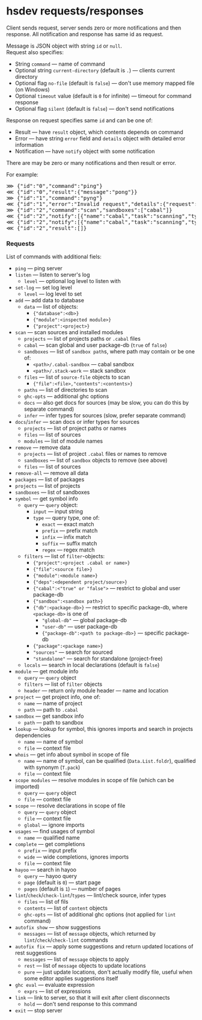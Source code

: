 # hsdev requests/responses

Client sends request, server sends zero or more notifications and then response. All notification and response has same id as request.

Message is JSON object with string `id` or `null`.<br>
Request also specifies:
 * String `command` — name of command
 * Optional string `current-directory` (default is `.`) — clients current directory
 * Optional flag `no-file` (default is `false`) — don't use memory mapped file (on Windows)
 * Optional `timeout` value (default is `0` for infinite) — timeout for command response
 * Optional flag `silent` (default is `false`) — don't send notifications

Response on request specifies same `id` and can be one of:
 * Result — have `result` object, which contents depends on command
 * Error — have string `error` field and `details` object with detailed error information
 * Notification — have `notify` object with some notification

There are may be zero or many notifications and then result or error.

For example:
<pre>
⋙ {"id":"0","command":"ping"}
⋘ {"id":"0","result":{"message":"pong"}}
⋙ {"id":"1","command":"pyng"}
⋘ {"id":"1","error":"Invalid request","details":{"request":...}}
⋙ {"id":"2","command":"scan","sandboxes":["cabal"]}
⋘ {"id":"2","notify":[{"name":"cabal","task":"scanning","type":"cabal","status":"working","progress":null}]}
⋘ {"id":"2","notify":[{"name":"cabal","task":"scanning","type":"cabal","status":"ok","progress":null}]}
⋘ {"id":"2","result":[]}
</pre>

### Requests

List of commands with additional fiels:
 * `ping` — ping server
 * `listen` — listen to server's log
     - `level` — optional log level to listen with
 * `set-log` — set log level
     - `level` — log level to set
 * `add` — add data to database
     - `data` — list of objects:
         + `{"database":<db>}`
         + `{"module":<inspected module>}`
         + `{"project":<project>}`
 * `scan` — scan sources and installed modules
     - `projects` — list of projects paths or `.cabal` files
     - `cabal` — scan global and user package-db (`true` of `false`)
     - `sandboxes` — list of `sandbox path`s, where path may contain or be one of:
         + `<path>/.cabal-sandbox` — cabal sandbox
         + `<path>/.stack-work` — stack sandbox
     - `files` — list of `source-file` objects to scan
         + `{"file":<file>,"contents":<contents>}`
     - `paths` — list of directories to scan
     - `ghc-opts` — additional ghc options
     - `docs` — also get docs for sources (may be slow, you can do this by separate command)
     - `infer` — infer types for sources (slow, prefer separate command)
 * `docs`/`infer` — scan docs or infer types for sources
     - `projects` — list of project paths or names
     - `files` — list of sources
     - `modules` — list of module names
 * `remove` — remove data
     - `projects` — list of project `.cabal` files or names to remove
     - `sandboxes` — list of `sandbox` objects to remove (see above)
     - `files` — list of sources
 * `remove-all` — remove all data
 * `packages` — list of packages
 * `projects` — list of projects
 * `sandboxes` — list of sandboxes
 * `symbol` — get symbol info
     - `query` — `query` object:
         + `input` — input string
         + `type` — query type, one of:
             * `exact` — exact match
             * `prefix` — prefix match
             * `infix` — infix match
             * `suffix` — suffix match
             * `regex` — regex match
     - `filters` — list of `filter`-objects:
         + `{"project":<project .cabal or name>}`
         + `{"file":<source file>}`
         + `{"module":<module name>}`
         + `{"deps":<dependent project/source>}`
         + `{"cabal":<"true" or "false">` — restrict to global and user package-db
         + `{"sandbox":<sandbox path>}`
         + `{"db":<package-db>}` — restrict to specific package-db, where `<package-db>` is one of
             * `"global-db"` — global package-db
             * `"user-db"` — user package-db
             * `{"package-db":<path to package-db>}` — specific package-db
         + `{"package":<package name>}`
         + `"sources"` — search for sourced
         + `"standalone"` — search for standalone (project-free)
     - `locals` — search in local declarations (default is `false`)
 * `module` — get module info
     - `query` — `query` object
     - `filters` — list of `filter` objects
     - `header` — return only module header — name and location
 * `project` — get project info, one of:
     - `name` — name of project
     - `path` — path to `.cabal`
 * `sandbox` — get sandbox info
     - `path` — path to sandbox
 * `lookup` — lookup for symbol, this ignores imports and search in projects dependencies
     - `name` — name of symbol
     - `file` — context file
 * `whois` — get info about symbol in scope of file
     - `name` — name of symbol, can be qualified (`Data.List.foldr`), qualified with synonym (`T.pack`)
     - `file` — context file
 * `scope modules` — resolve modules in scope of file (which can be imported)
     - `query` — `query` object
     - `file` — context file
 * `scope` — resolve declarations in scope of file
     - `query` — `query` object
     - `file` — context file
     - `global` — ignore imports
 * `usages` — find usages of symbol
     - `name` — qualified name
 * `complete` — get completions
     - `prefix` — input prefix
     - `wide` — wide completions, ignores imports
     - `file` — context file
 * `hayoo` — search in hayoo
     - `query` — hayoo query
     - `page` (default is `0`) — start page
     - `pages` (default is `1`) — number of pages
 * `lint`/`check`/`check-lint`/`types` — lint/check source, infer types
     -  `files` — list of fils
     -  `contents` — list of `content` objects
     -  `ghc-opts` — list of additional ghc options (not applied for `lint` command)
 * `autofix show` — show suggestions
     -  `messages` — list of `message` objects, which returned by `lint`/`check`/`check-lint` commands
 * `autofix fix` — apply some suggestions and return updated locations of rest suggestions
     -  `messages` — list of `message` objects to apply
     -  `rest` — list of `message` objects to update locations
     -  `pure` — just update locations, don't actually modify file, useful when some editor applies suggestions itself
 * `ghc eval` — evaluate expression
     - `exprs` — list of expressions
 * `link` — link to server, so that it will exit after client disconnects
     - `hold` — don't send response to this command
 * `exit` — stop server
